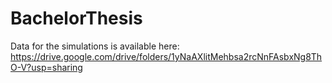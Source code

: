 # BachelorThesis


Data for the simulations is available here: https://drive.google.com/drive/folders/1yNaAXlitMehbsa2rcNnFAsbxNg8ThO-V?usp=sharing
